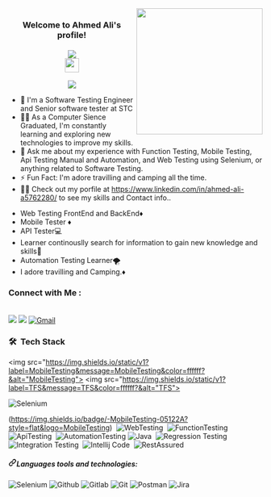 <img width="250" align="right" src="https://c.tenor.com/_DOBjnGspYAAAAAM/code-coding.gif">

<h3 align="center">
  Welcome to Ahmed Ali's profile!</br>
 </br>
 <a href="https://komarev.com/ghpvc/?username=AhmedAliHassanElsetouhy&style=for-the-badge">
    <img src="https://komarev.com/ghpvc/?username=AhmedAliHassanElsetouhy&style=for-the-badge">
</br>
  <img src="https://media.giphy.com/media/hvRJCLFzcasrR4ia7z/giphy.gif" width="28">
</h3>

<!-- Typing SVG by DenverCoder1 - https://github.com/DenverCoder1/readme-typing-svg -->
<p align="center">
  <a href="https://github.com/DenverCoder1/readme-typing-svg"><img src="https://readme-typing-svg.herokuapp.com/?lines=Senior%20Software%20Testing%20Engineer;Always%20learning%20new%20things&font=Fira%20Code&center=true&width=440&height=45&color=f75c7e&vCenter=true&size=22"></a>
</p> 

- 🏢 I'm a Software Testing Engineer and Senior software tester at STC
- 👨‍💻 As a Computer Sience Graduated, I'm constantly learning and exploring new technologies to improve my skills.
- 💬 Ask me about my experience with Function Testing, Mobile Testing, Api Testing Manual and Automation, and Web Testing using Selenium, or anything related to Software Testing.
- ⚡ Fun Fact: I'm adore travilling and camping all the time.
- 👨‍💻 Check out my porfile at https://www.linkedin.com/in/ahmed-ali-a5762280/ to see my skills and Contact info..

<ul dir="auto">
<li>Web Testing FrontEnd and BackEnd<g-emoji class="g-emoji" alias="web-testing" fallback-src="https://github.githubassets.com/images/icons/emoji/unicode/1f468-1f467.png">♦️</g-emoji></li>
<li>Mobile Tester <g-emoji class="g-emoji" alias="diamonds" fallback-src="https://github.githubassets.com/images/icons/emoji/unicode/2666.png">♦️</g-emoji></li>
<li>API Tester<g-emoji class="g-emoji" alias="computer" fallback-src="https://github.githubassets.com/images/icons/emoji/unicode/1f4bb.png">💻</g-emoji></li>
<li>Learner continouslly search for information to gain new knowledge and skills<g-emoji class="g-emoji" alias="movie_camera" fallback-src="https://github.githubassets.com/images/icons/emoji/unicode/1f3a5.png">🎥</g-emoji></li>
<li>Automation Testing Learner<g-emoji class="g-emoji" alias="tornado" fallback-src="https://github.githubassets.com/images/icons/emoji/unicode/1f32a.png">🌪️</g-emoji></li>
<li>I adore travilling and Camping.<g-emoji class="g-emoji" alias="soccer" fallback-src="https://github.githubassets.com/images/icons/emoji/unicode/26bd.png">♦️</g-emoji></li>
</ul>

### Connect with Me :
</br>
<a href="https://www.linkedin.com/in/ahmed-ali-a5762280/" target="_blank"><img src="https://img.shields.io/badge/-Ahmed%20Ali-0077B5?style=for-the-badge&logo=Linkedin&logoColor=white"/></a>
<a href="https://t.me/AhmedAliHassanElsetouhy" target="_blank"><img src="https://img.shields.io/badge/-Ahmed%20Ali-0077B5?style=for-the-badge&logo=Telegram&logoColor=white"/></a>
<a href="mailto:ahmed.ali.hassan.elsetouhy@gmail.com"><img src="https://camo.githubusercontent.com/1dc06021178d145723864f7234e934500caa393dab83fdd18b7090f87550a802/68747470733a2f2f696d672e736869656c64732e696f2f62616467652f676d61696c2d4541343333353f7374796c653d666f722d7468652d6261646765266c6f676f3d676d61696c266c696e6b3d687474703a2f2f7269676874266c6f676f436f6c6f723d666666666666" alt="Gmail" data-canonical-src="https://img.shields.io/badge/gmail-EA4335?style=for-the-badge&amp;logo=gmail&amp;link=http://right&amp;logoColor=ffffff" style="max-width: 100%;"></a>
</br>

### 🛠 &nbsp;Tech Stack

<img  src="https://img.shields.io/static/v1?label=MobileTesting&message=MobileTesting&color=ffffff?&alt="MobileTesting">
<img  src="https://img.shields.io/static/v1?label=TFS&message=TFS&color=ffffff?&alt="TFS">
                                                                                         

<img src="https://camo.githubusercontent.com/dc58b8ec9932ac3e41f1781365a1bbd4889d456a24d8f812ab8c917fceffb997/68747470733a2f2f696d672e736869656c64732e696f2f62616467652f53656c656e69756d2d3030414130313f7374796c653d666f722d7468652d6261646765266c6f676f3d73656c656e69756d266c696e6b3d687474703a2f2f7269676874266c6f676f436f6c6f723d666666666666" 
     alt="Selenium" 
     data-canonical-src="https://img.shields.io/badge/Selenium-00AA01?style=for-the-badge&amp;logo=selenium&amp;link=http://right&amp;logoColor=ffffff" style="max-width: 100%;">


(https://img.shields.io/badge/-MobileTesting-05122A?style=flat&logo=MobileTesting)&nbsp;
![WebTesting](https://img.shields.io/badge/-WebTesting-05122A?style=flat&logo=WebTesting&logoColor=563D7C)&nbsp;
![FunctionTesting](https://img.shields.io/badge/-FunctionTesting-05122A?style=flat&logo=FunctionTesting)&nbsp;
![ApiTesting](https://img.shields.io/badge/-API_Testing-05122A?style=flat&logo=ApiTesting&logoColor=1572B6)&nbsp;
![AutomationTesting](https://img.shields.io/badge/-AutomationTesting-05122A?style=flat&logo=AutomationTesting)
![Java](https://img.shields.io/badge/-Java-05122A?style=flat&logo=Java&logoColor=339933)&nbsp;
![Regression Testing](https://img.shields.io/badge/-RegressionTesting-05122A?style=flat&logo=RegressionTesting)&nbsp;
![Integration Testing](https://img.shields.io/badge/-IntegrationTesting-05122A?style=flat&logo=IntegrationTesting)&nbsp;
![Intellij Code](https://img.shields.io/badge/-Intellij-05122A?style=flat&logo=intellij-code&logoColor=007ACC)&nbsp;
![RestAssured](https://img.shields.io/badge/-Sass-05122A?style=flat&logo=RestAssured)&nbsp;
</br>
  
<h5 tabindex="-1" dir="auto"><a id="user-content-languages-tools-and-technologies" class="anchor" aria-hidden="true" href="#languages-tools-and-technologies"><svg class="octicon octicon-link" viewBox="0 0 16 16" version="1.1" width="16" height="16" aria-hidden="true"><path d="m7.775 3.275 1.25-1.25a3.5 3.5 0 1 1 4.95 4.95l-2.5 2.5a3.5 3.5 0 0 1-4.95 0 .751.751 0 0 1 .018-1.042.751.751 0 0 1 1.042-.018 1.998 1.998 0 0 0 2.83 0l2.5-2.5a2.002 2.002 0 0 0-2.83-2.83l-1.25 1.25a.751.751 0 0 1-1.042-.018.751.751 0 0 1-.018-1.042Zm-4.69 9.64a1.998 1.998 0 0 0 2.83 0l1.25-1.25a.751.751 0 0 1 1.042.018.751.751 0 0 1 .018 1.042l-1.25 1.25a3.5 3.5 0 1 1-4.95-4.95l2.5-2.5a3.5 3.5 0 0 1 4.95 0 .751.751 0 0 1-.018 1.042.751.751 0 0 1-1.042.018 1.998 1.998 0 0 0-2.83 0l-2.5 2.5a1.998 1.998 0 0 0 0 2.83Z"></path></svg></a>Languages tools and technologies:</h5>
<p dir="auto">
 
<img src="https://camo.githubusercontent.com/dc58b8ec9932ac3e41f1781365a1bbd4889d456a24d8f812ab8c917fceffb997/68747470733a2f2f696d672e736869656c64732e696f2f62616467652f53656c656e69756d2d3030414130313f7374796c653d666f722d7468652d6261646765266c6f676f3d73656c656e69756d266c696e6b3d687474703a2f2f7269676874266c6f676f436f6c6f723d666666666666" alt="Selenium" data-canonical-src="https://img.shields.io/badge/Selenium-00AA01?style=for-the-badge&amp;logo=selenium&amp;link=http://right&amp;logoColor=ffffff" style="max-width: 100%;">

<img src="https://camo.githubusercontent.com/5bc01bd52a902b104b414a303bc363e66d1e6fb19f4b6bb1ac13030721ffaa8a/68747470733a2f2f696d672e736869656c64732e696f2f62616467652f6769746875622d3138313731373f7374796c653d666f722d7468652d6261646765266c6f676f3d676974687562266c696e6b3d687474703a2f2f7269676874266c6f676f436f6c6f723d666666666666" alt="Github" data-canonical-src="https://img.shields.io/badge/github-181717?style=for-the-badge&amp;logo=github&amp;link=http://right&amp;logoColor=ffffff" style="max-width: 100%;">
  
<img src="https://camo.githubusercontent.com/22eff1d81d4db1861d531f39784276b5aff9b72419d3bf998e564994897927a5/68747470733a2f2f696d672e736869656c64732e696f2f62616467652f6769746c61622d4643413132313f7374796c653d666f722d7468652d6261646765266c6f676f3d6769746c6162266c696e6b3d687474703a2f2f7269676874266c6f676f436f6c6f723d666666666666" alt="Gitlab" data-canonical-src="https://img.shields.io/badge/gitlab-FCA121?style=for-the-badge&amp;logo=gitlab&amp;link=http://right&amp;logoColor=ffffff" style="max-width: 100%;">

<img src="https://camo.githubusercontent.com/9c768b9e323206f5a7ec73b87d8780c0037bef354f4b05383bb7226f4440f245/68747470733a2f2f696d672e736869656c64732e696f2f62616467652f6769742d4630353033323f7374796c653d666f722d7468652d6261646765266c6f676f3d676974266c696e6b3d687474703a2f2f7269676874266c6f676f436f6c6f723d666666666666" alt="Git" data-canonical-src="https://img.shields.io/badge/git-F05032?style=for-the-badge&amp;logo=git&amp;link=http://right&amp;logoColor=ffffff" style="max-width: 100%;">

<img src="https://camo.githubusercontent.com/55edf04b1c718d6b356b60bff1662a6d12c8be0b8a86d6cefa9f886741cf9fa5/68747470733a2f2f696d672e736869656c64732e696f2f62616467652f706f73746d616e2d4646364333373f7374796c653d666f722d7468652d6261646765266c6f676f3d706f73746d616e266c696e6b3d687474703a2f2f7269676874266c6f676f436f6c6f723d666666666666" alt="Postman" data-canonical-src="https://img.shields.io/badge/postman-FF6C37?style=for-the-badge&amp;logo=postman&amp;link=http://right&amp;logoColor=ffffff" style="max-width: 100%;">

<img src="https://camo.githubusercontent.com/745c458b21e983a8ae483f82753f4e320e96a02fe363b8a3d3b629998e78f4d6/68747470733a2f2f696d672e736869656c64732e696f2f62616467652f6a6972612d3030353243433f7374796c653d666f722d7468652d6261646765266c6f676f3d6a697261266c696e6b3d687474703a2f2f7269676874266c6f676f436f6c6f723d666666666666" alt="Jira" data-canonical-src="https://img.shields.io/badge/jira-0052CC?style=for-the-badge&amp;logo=jira&amp;link=http://right&amp;logoColor=ffffff" style="max-width: 100%;">

</p>
</article></div>

<!--
<img src="https://camo.githubusercontent.com/745c458b21e983a8ae483f82753f4e320e96a02fe363b8a3d3b629998e78f4d6/68747470733a2f2f696d672e736869656c64732e696f2f62616467652f6a6972612d3030353243433f7374796c653d666f722d7468652d6261646765266c6f676f3d6a697261266c696e6b3d687474703a2f2f7269676874266c6f676f436f6c6f723d666666666666" alt="TFS" data-canonical-src="https://img.shields.io/badge/TFS-0052CC?style=for-the-badge&amp;logo=tfsa&amp;link=http://right&amp;logoColor=ffffff" style="max-width: 100%;">

<img src="https://camo.githubusercontent.com/745c458b21e983a8ae483f82753f4e320e96a02fe363b8a3d3b629998e78f4d6/68747470733a2f2f696d672e736869656c64732e696f2f62616467652f6a6972612d3030353243433f7374796c653d666f722d7468652d6261646765266c6f676f3d6a697261266c696e6b3d687474703a2f2f7269676874266c6f676f436f6c6f723d666666666666" alt="Azure Devops" data-canonical-src="https://img.shields.io/badge/Azure Devops-0052CC?style=for-the-badge&amp;logo=Azure&amp;link=http://right&amp;logoColor=ffffff" style="max-width: 100%;">

<a target="_blank" rel="noopener noreferrer nofollow" href="https://camo.githubusercontent.com/c5e086a74377004b83e0e646eed00de837c7e68ba325becec720264ade3cdaae/68747470733a2f2f696d672e736869656c64732e696f2f62616467652f6d6f6368612d3844363734383f7374796c653d666f722d7468652d6261646765266c6f676f3d6d6f636861266c696e6b3d687474703a2f2f7269676874266c6f676f436f6c6f723d666666666666"><img src="https://camo.githubusercontent.com/c5e086a74377004b83e0e646eed00de837c7e68ba325becec720264ade3cdaae/68747470733a2f2f696d672e736869656c64732e696f2f62616467652f6d6f6368612d3844363734383f7374796c653d666f722d7468652d6261646765266c6f676f3d6d6f636861266c696e6b3d687474703a2f2f7269676874266c6f676f436f6c6f723d666666666666" alt="Mocha" data-canonical-src="https://img.shields.io/badge/mocha-8D6748?style=for-the-badge&amp;logo=mocha&amp;link=http://right&amp;logoColor=ffffff" style="max-width: 100%;"></a>

<a target="_blank" rel="noopener noreferrer nofollow" href="https://camo.githubusercontent.com/a3020ef39bd766a487f004f0d5fbf739d730402c46d81ade9d3e763fa98bb470/68747470733a2f2f696d672e736869656c64732e696f2f62616467652f72656163742d3631444146423f7374796c653d666f722d7468652d6261646765266c6f676f3d7265616374266c696e6b3d687474703a2f2f7269676874266c6f676f436f6c6f723d666666666666"><img src="https://camo.githubusercontent.com/a3020ef39bd766a487f004f0d5fbf739d730402c46d81ade9d3e763fa98bb470/68747470733a2f2f696d672e736869656c64732e696f2f62616467652f72656163742d3631444146423f7374796c653d666f722d7468652d6261646765266c6f676f3d7265616374266c696e6b3d687474703a2f2f7269676874266c6f676f436f6c6f723d666666666666" alt="React" data-canonical-src="https://img.shields.io/badge/react-61DAFB?style=for-the-badge&amp;logo=react&amp;link=http://right&amp;logoColor=ffffff" style="max-width: 100%;"></a>

<a target="_blank" rel="noopener noreferrer nofollow" href="https://camo.githubusercontent.com/cdbeace7c3acb0cfb6a4d9485f5ffad4ba6a14bb89b6e891a3db3b5adab4f784/68747470733a2f2f696d672e736869656c64732e696f2f62616467652f6a656e6b696e732d4432343933393f7374796c653d666f722d7468652d6261646765266c6f676f3d6a656e6b696e73266c696e6b3d687474703a2f2f7269676874266c6f676f436f6c6f723d666666666666"><img src="https://camo.githubusercontent.com/cdbeace7c3acb0cfb6a4d9485f5ffad4ba6a14bb89b6e891a3db3b5adab4f784/68747470733a2f2f696d672e736869656c64732e696f2f62616467652f6a656e6b696e732d4432343933393f7374796c653d666f722d7468652d6261646765266c6f676f3d6a656e6b696e73266c696e6b3d687474703a2f2f7269676874266c6f676f436f6c6f723d666666666666" alt="Jankins" data-canonical-src="https://img.shields.io/badge/jenkins-D24939?style=for-the-badge&amp;logo=jenkins&amp;link=http://right&amp;logoColor=ffffff" style="max-width: 100%;"></a>

<a target="_blank" rel="noopener noreferrer nofollow" href="https://camo.githubusercontent.com/9c4461b3af1a68c8d66f83aa68dc310433eac1278648db07cb51edc40747f060/68747470733a2f2f696d672e736869656c64732e696f2f62616467652f636972636c6563692d3334333433343f7374796c653d666f722d7468652d6261646765266c6f676f3d636972636c656369266c696e6b3d687474703a2f2f7269676874266c6f676f436f6c6f723d666666666666"><img src="https://camo.githubusercontent.com/9c4461b3af1a68c8d66f83aa68dc310433eac1278648db07cb51edc40747f060/68747470733a2f2f696d672e736869656c64732e696f2f62616467652f636972636c6563692d3334333433343f7374796c653d666f722d7468652d6261646765266c6f676f3d636972636c656369266c696e6b3d687474703a2f2f7269676874266c6f676f436f6c6f723d666666666666" alt="CircleCI" data-canonical-src="https://img.shields.io/badge/circleci-343434?style=for-the-badge&amp;logo=circleci&amp;link=http://right&amp;logoColor=ffffff" style="max-width: 100%;"></a>

<a target="_blank" rel="noopener noreferrer nofollow" href="https://camo.githubusercontent.com/3bad9315ded1296fd4795c9c84c47d09676bd1a9d21b0d3340dd5cb2758395f3/68747470733a2f2f696d672e736869656c64732e696f2f62616467652f4a6176617363726970742d4637444631453f7374796c653d666f722d7468652d6261646765266c6f676f3d6a617661736372697074266c696e6b3d687474703a2f2f7269676874266c6f676f436f6c6f723d303030303030"><img src="https://camo.githubusercontent.com/3bad9315ded1296fd4795c9c84c47d09676bd1a9d21b0d3340dd5cb2758395f3/68747470733a2f2f696d672e736869656c64732e696f2f62616467652f4a6176617363726970742d4637444631453f7374796c653d666f722d7468652d6261646765266c6f676f3d6a617661736372697074266c696e6b3d687474703a2f2f7269676874266c6f676f436f6c6f723d303030303030" alt="Javascript" data-canonical-src="https://img.shields.io/badge/Javascript-F7DF1E?style=for-the-badge&amp;logo=javascript&amp;link=http://right&amp;logoColor=000000" style="max-width: 100%;"></a></p>

<a target="_blank" rel="noopener noreferrer nofollow" href="https://camo.githubusercontent.com/79b7751202bb1d37eab4c1e1dcbdcc22549f577cd977ac6a1a796f267ad39431/68747470733a2f2f696d672e736869656c64732e696f2f62616467652f437970726573732e696f2d3137323032433f7374796c653d666f722d7468652d6261646765266c6f676f3d63797072657373266c696e6b3d687474703a2f2f7269676874"><img src="https://camo.githubusercontent.com/79b7751202bb1d37eab4c1e1dcbdcc22549f577cd977ac6a1a796f267ad39431/68747470733a2f2f696d672e736869656c64732e696f2f62616467652f437970726573732e696f2d3137323032433f7374796c653d666f722d7468652d6261646765266c6f676f3d63797072657373266c696e6b3d687474703a2f2f7269676874" alt="Cypress.io" data-canonical-src="https://img.shields.io/badge/Cypress.io-17202C?style=for-the-badge&amp;logo=cypress&amp;link=http://right" style="max-width: 100%;"></a>
-->
